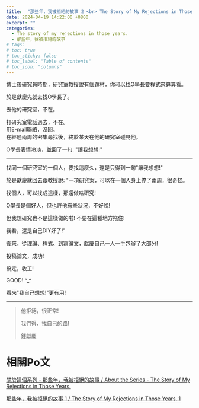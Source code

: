 ```yaml
---
title:  "那些年，我被拒絕的故事 2 <br> The Story of My Rejections in Those Years. 2"
date: 2024-04-19 14:22:00 +0800
excerpt: ""
categories: 
  - The story of my rejections in those years.
  - 那些年，我被拒絕的故事
# tags:
# toc: true
# toc_sticky: false
# toc_label: "Table of contents"
# toc_icon: "columns"
---
```


博士後研究員時期，研究室教授說有個題材，你可以找O學長要程式來算算看。

於是獻慶先就去找O學長了。

去他的研究室，不在。  
  
打研究室電話過去，不在。  
用E-mail聯絡，沒回。   
在經過兩周的密集尋找後，終於某天在他的研究室碰見他。

O學長表情冷淡，並回了一句: "讓我想想!"

-----

找同一個研究室的一個人，要找這麼久，還是只得到一句"讓我想想!"

於是獻慶就回去跟教授說: "一項研究案，可以在一個人身上停了兩周，很奇怪。

找個人，可以找成這樣，那還做啥研究!

O學長是個好人，但也許他有些狀況，不好說!

但我想研究也不是這樣做的啦! 不要在這種地方拖住!

我看，還是自己DIY好了!"

後來，從理論、程式、到寫論文，獻慶自己一人一手包辦了大部分!

投稿論文，成功!

搞定，收工!

GOOD! ^_^

看來"我自己想想!"更有用!

-----

> 他拒絕，很正常!
> 
> 我們得，找自己的路!
>
> 鍾獻慶

# 相關Po文

[關於這個系列 - 那些年，我被拒絕的故事 / 
About the Series - The Story of My Rejections in Those Years.](<https://hsienching.github.io/2024/04/22/About-the-Series-the-Story-of-My-Rejections-in-Those-Years/>)

[那些年，我被拒絕的故事 1 / The Story of My Rejections in Those Years. 1](<https://hsienching.github.io/2024/04/18/The-Story-of-My-Rejections-in-Those-Years-01/>)
